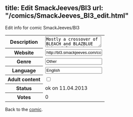 title: Edit SmackJeeves/Bl3
url: "/comics/SmackJeeves_Bl3_edit.html"
---
Edit info for comic SmackJeeves/Bl3

<form name="comic" action="http://gaepostmail.appengine.com/comic" name="post">
<table class="comicinfo">
<tr>
<th>Description</th><td><textarea name="description">Mostly a crossover of BLEACH and BLAZBLUE (the title may be read as &quot;bl3&quot; or &quot;bleablazblue&quot;) All characters here are the property of either Tite Kubo or Arc Systems Works, particularly Toshimichi Mori. There is one original character, but half of that is owned by Daisuke Ishiwatari. This takes place between the Deicide and Lost Agent arcs of BLEACH. Please read RIGHT TO LEFT, like a Japanese manga.</textarea></td>
</tr>
<tr>
<th>Website</th><td><input type="text" name="url" value="http://bl3.smackjeeves.com/comics/"/></td>
</tr>
<tr>
<th>Genre</th><td><input type="text" name="genre" value="Other"/></td>
</tr>
<tr>
<th>Language</th><td><input type="text" name="language" value="English"/></td>
</tr>
<tr>
<th>Adult content</th><td><input type="checkbox" name="adult" value="adult" /></td>
</tr>
<tr>
<th>Status</th><td>ok on 11.04.2013</td>
</tr>
<tr>
<th>Votes</th><td>0</div></td>
</tr>
</table>
</form>

Back to the [comic](/comics/SmackJeeves_Bl3.html).

